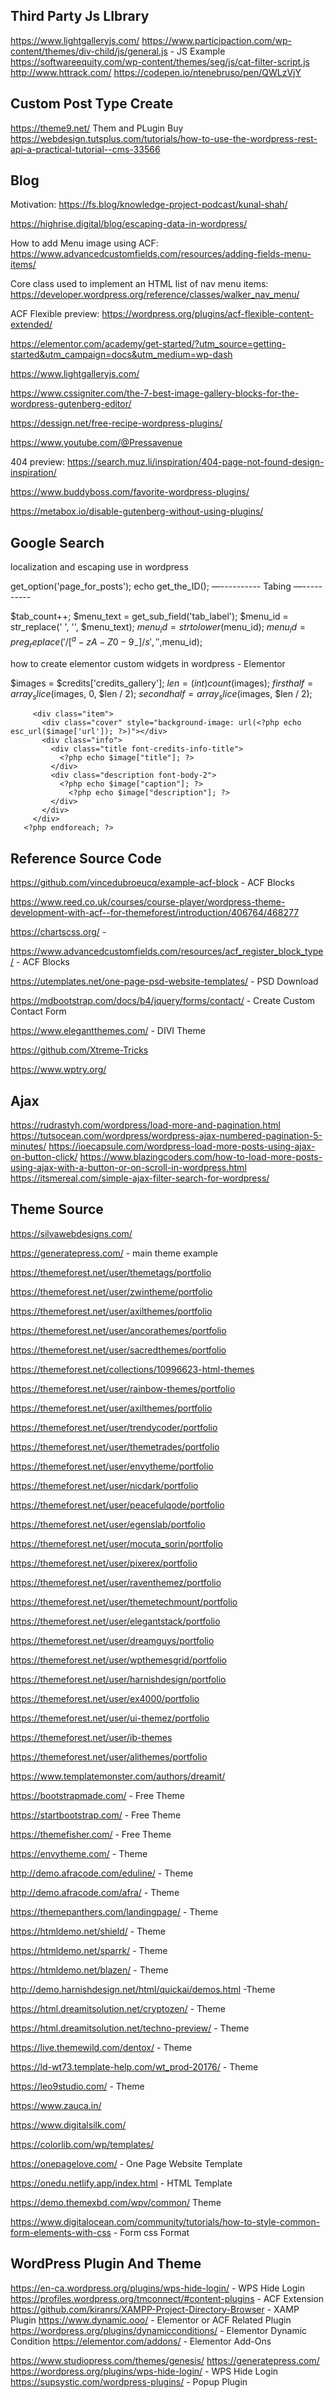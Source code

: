 
Third Party Js LIbrary 
-------------------------------------------
https://www.lightgalleryjs.com/
https://www.participaction.com/wp-content/themes/div-child/js/general.js - JS Example 
https://softwareequity.com/wp-content/themes/seg/js/cat-filter-script.js 
http://www.httrack.com/ 
https://codepen.io/ntenebruso/pen/QWLzVjY 


Custom Post Type Create
-------------------------------------------

https://theme9.net/ Them and PLugin Buy
https://webdesign.tutsplus.com/tutorials/how-to-use-the-wordpress-rest-api-a-practical-tutorial--cms-33566

Blog
-------------------------------------------

Motivation:
https://fs.blog/knowledge-project-podcast/kunal-shah/

https://highrise.digital/blog/escaping-data-in-wordpress/

How to add Menu image using ACF:
https://www.advancedcustomfields.com/resources/adding-fields-menu-items/

Core class used to implement an HTML list of nav menu items:
https://developer.wordpress.org/reference/classes/walker_nav_menu/

ACF Flexible preview:
https://wordpress.org/plugins/acf-flexible-content-extended/

https://elementor.com/academy/get-started/?utm_source=getting-started&utm_campaign=docs&utm_medium=wp-dash

https://www.lightgalleryjs.com/ 

https://www.cssigniter.com/the-7-best-image-gallery-blocks-for-the-wordpress-gutenberg-editor/ 

https://dessign.net/free-recipe-wordpress-plugins/

https://www.youtube.com/@Pressavenue

404 preview:
https://search.muz.li/inspiration/404-page-not-found-design-inspiration/

https://www.buddyboss.com/favorite-wordpress-plugins/

https://metabox.io/disable-gutenberg-without-using-plugins/


Google Search 
-------------------------------------------

localization and escaping use in wordpress  

get_option('page_for_posts');
echo get_the_ID();
—----------
Tabing 
—----------

$tab_count++;
			$menu_text = get_sub_field('tab_label');
			$menu_id = str_replace(' ', '', $menu_text);
			$menu_id = strtolower($menu_id);
			$menu_id = preg_replace('/[^a-zA-Z0-9_ -]/s','',$menu_id);


how to create elementor custom widgets in wordpress - Elementor


$images = $credits['credits_gallery'];
   $len = (int) count($images);
   $firsthalf = array_slice($images, 0, $len / 2);
   $secondhalf = array_slice($images, $len / 2);
<?php foreach( $firsthalf as $image ): ?>
         <div class="item">
           <div class="cover" style="background-image: url(<?php echo esc_url($image['url']); ?>)"></div>
           <div class="info">
             <div class="title font-credits-info-title">
               <?php echo $image["title"]; ?>
             </div>
             <div class="description font-body-2">
               <?php echo $image["caption"]; ?>
                 <?php echo $image["description"]; ?>
             </div>
           </div>
         </div>
       <?php endforeach; ?>




Reference Source Code 
-------------------------------------------

https://github.com/vincedubroeucq/example-acf-block - ACF Blocks

https://www.reed.co.uk/courses/course-player/wordpress-theme-development-with-acf--for-themeforest/introduction/406764/468277 

https://chartscss.org/ - 

https://www.advancedcustomfields.com/resources/acf_register_block_type/ - ACF Blocks

https://utemplates.net/one-page-psd-website-templates/ - PSD Download

https://mdbootstrap.com/docs/b4/jquery/forms/contact/ - Create Custom Contact Form

https://www.elegantthemes.com/ - DIVI Theme

https://github.com/Xtreme-Tricks 

https://www.wptry.org/ 

Ajax 
-------------------------------------------
https://rudrastyh.com/wordpress/load-more-and-pagination.html
https://tutsocean.com/wordpress/wordpress-ajax-numbered-pagination-5-minutes/ 
https://ioecapsule.com/wordpress-load-more-posts-using-ajax-on-button-click/ 
https://www.blazingcoders.com/how-to-load-more-posts-using-ajax-with-a-button-or-on-scroll-in-wordpress.html 
https://itsmereal.com/simple-ajax-filter-search-for-wordpress/ 



Theme Source
-------------------------------------------

https://silvawebdesigns.com/ 

https://generatepress.com/ - main theme example

https://themeforest.net/user/themetags/portfolio 

https://themeforest.net/user/zwintheme/portfolio 

https://themeforest.net/user/axilthemes/portfolio 

https://themeforest.net/user/ancorathemes/portfolio 

https://themeforest.net/user/sacredthemes/portfolio 

https://themeforest.net/collections/10996623-html-themes 

https://themeforest.net/user/rainbow-themes/portfolio 

https://themeforest.net/user/axilthemes/portfolio 

https://themeforest.net/user/trendycoder/portfolio 

https://themeforest.net/user/themetrades/portfolio 

https://themeforest.net/user/envytheme/portfolio 

https://themeforest.net/user/nicdark/portfolio 

https://themeforest.net/user/peacefulqode/portfolio 

https://themeforest.net/user/egenslab/portfolio

https://themeforest.net/user/mocuta_sorin/portfolio 

https://themeforest.net/user/pixerex/portfolio 

https://themeforest.net/user/raventhemez/portfolio 

https://themeforest.net/user/themetechmount/portfolio 

https://themeforest.net/user/elegantstack/portfolio 

https://themeforest.net/user/dreamguys/portfolio 

https://themeforest.net/user/wpthemesgrid/portfolio 

https://themeforest.net/user/harnishdesign/portfolio 

https://themeforest.net/user/ex4000/portfolio 

https://themeforest.net/user/ui-themez/portfolio

https://themeforest.net/user/ib-themes

https://themeforest.net/user/alithemes/portfolio



https://www.templatemonster.com/authors/dreamit/ 

https://bootstrapmade.com/ - Free Theme

https://startbootstrap.com/ - Free Theme

https://themefisher.com/ - Free Theme

https://envytheme.com/ - Theme

http://demo.afracode.com/eduline/ - Theme

http://demo.afracode.com/afra/ - Theme

https://themepanthers.com/landingpage/ - Theme

https://htmldemo.net/shield/ - Theme

https://htmldemo.net/sparrk/ - Theme

https://htmldemo.net/blazen/ - Theme

http://demo.harnishdesign.net/html/quickai/demos.html -Theme

https://html.dreamitsolution.net/cryptozen/ - Theme

https://html.dreamitsolution.net/techno-preview/ - Theme

https://live.themewild.com/dentox/ - Theme 

https://ld-wt73.template-help.com/wt_prod-20176/ - Theme

https://leo9studio.com/ - Theme

https://www.zauca.in/

https://www.digitalsilk.com/

https://colorlib.com/wp/templates/ 

https://onepagelove.com/ - One Page Website Template

https://onedu.netlify.app/index.html - HTML Template

https://demo.themexbd.com/wpv/common/ Theme




https://www.digitalocean.com/community/tutorials/how-to-style-common-form-elements-with-css - Form css Format


WordPress Plugin And Theme
-------------------------------------------

https://en-ca.wordpress.org/plugins/wps-hide-login/ - WPS Hide Login
https://profiles.wordpress.org/tmconnect/#content-plugins - ACF Extension
https://github.com/kiranrs/XAMPP-Project-Directory-Browser - XAMP Plugin
https://www.dynamic.ooo/ - Elementor or ACF Related Plugin
https://wordpress.org/plugins/dynamicconditions/ - Elementor Dynamic Condition
https://elementor.com/addons/ - Elementor Add-Ons

https://www.studiopress.com/themes/genesis/ 
https://generatepress.com/
https://wordpress.org/plugins/wps-hide-login/ - WPS Hide Login
https://supsystic.com/wordpress-plugins/ - Popup Plugin
